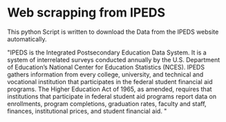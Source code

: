 # Web scrapping from IPEDS


This python Script is written to download the Data from the IPEDS website automatically.<br>

"IPEDS is the Integrated Postsecondary Education Data System. It is a system of interrelated surveys conducted annually by the U.S. Department of Education’s National Center for Education Statistics (NCES). IPEDS gathers information from every college, university, and technical and vocational institution that participates in the federal student financial aid programs. The Higher Education Act of 1965, as amended, requires that institutions that participate in federal student aid programs report data on enrollments, program completions, graduation rates, faculty and staff, finances, institutional prices, and student financial aid. "<br>



